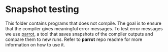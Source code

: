# Snapshot testing

This folder contains programs that does not compile. The goal is to ensure that the compiler gives meaningful error messages.
To test error messages we use [parrot](https://github.com/CharlyCst/parrot), a tool that saves snapshots of the compiler outputs and compare them to new runs. Refer to **parrot** repo readme for more information on how to use it.
